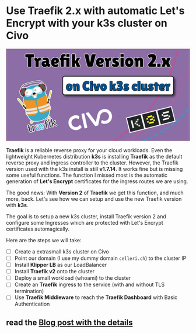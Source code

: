 # Use **Traefik 2.x** with automatic **Let's Encrypt** with your **k3s** cluster on **Civo**

![Titel image](images/traefik-k3s-title.png)

**Traefik** is a reliable reverse proxy for your cloud workloads. Even the lightweight Kubernetes distribution **k3s** is installing **Traefik** as the default reverse proxy and ingress controller to the cluster. 
However, the Traefik version used with the k3s install is still **v1.7.14**. It works fine but is missing some useful functions. The function I missed most is the automatic generation of **Let's Encrypt** certificates for the ingress routes we are using. 

The good news: With **Version 2** of **Traefik** we get this function, and much more, back. Let's see how we can setup and use the new Traefik version with **k3s**.

The goal is to setup a new k3s cluster, install Traefik version 2 and configure some Ingresses which are protected with Let's Encrypt certificates automagically.

Here are the steps we will take:
- [ ] Create a extrasmall k3s cluster on Civo 
- [ ] Point our domain (I use my dummy domain `celleri.ch`) to the cluster IP
- [ ] Install **Klipper LB** as our LoadBalancer
- [ ] Install **Traefik v2** onto the cluster 
- [ ] Deploy a small workload (whoami) to the cluster 
- [ ] Create an **Traefik** ingress to the service (with and without TLS termination) 
- [ ] Use **Traefik Middleware** to reach the **Traefik Dashboard** with Basic Authentication 

## read the [Blog post with the details](https://www.cellerich.ch/2020/02/16/use-traefik-2-x-with-automatic-lets-encrypt-with-your-k3s-cluster-on-civo/)
